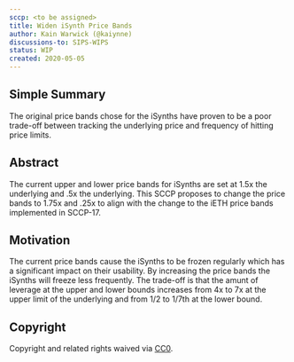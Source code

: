 ```yaml
---
sccp: <to be assigned>
title: Widen iSynth Price Bands
author: Kain Warwick (@kaiynne)
discussions-to: SIPS-WIPS
status: WIP
created: 2020-05-05
---
```


## Simple Summary
<!--"If you can't explain it simply, you don't understand it well enough." Provide a simplified and layman-accessible explanation of the SCCP.-->
The original price bands chose for the iSynths have proven to be a poor trade-off between tracking the underlying price and frequency of hitting price limits.

## Abstract
<!--A short (~200 word) description of the variable change proposed.-->
The current upper and lower price bands for iSynths are set at 1.5x the underlying and .5x the underlying. This SCCP proposes to change the price bands to 1.75x and .25x to align with the change to the iETH price bands implemented in SCCP-17.

## Motivation
<!--The motivation is critical for SCCPs that want to update variables within Synthetix. It should clearly explain why the existing variable is not incentive aligned. SCCP submissions without sufficient motivation may be rejected outright.-->
The current price bands cause the iSynths to be frozen regularly which has a significant impact on their usability. By increasing the price bands the iSynths will freeze less frequently. The trade-off is that the amunt of leverage at the upper and lower bounds increases from 4x to 7x at the upper limit of the underlying and from 1/2 to 1/7th at the lower bound.

## Copyright
Copyright and related rights waived via [CC0](https://creativecommons.org/publicdomain/zero/1.0/).
